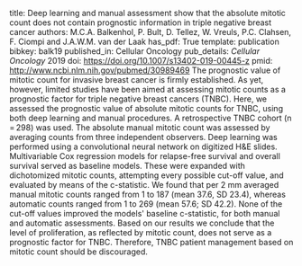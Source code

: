 title: Deep learning and manual assessment show that the absolute mitotic count does not contain prognostic information in triple negative breast cancer
authors: M.C.A. Balkenhol, P. Bult, D. Tellez, W. Vreuls, P.C. Clahsen, F. Ciompi and J.A.W.M. van der Laak
has_pdf: True
template: publication
bibkey: balk19
published_in: Cellular Oncology
pub_details: <i>Cellular Oncology</i> 2019
doi: https://doi.org/10.1007/s13402-019-00445-z
pmid: http://www.ncbi.nlm.nih.gov/pubmed/30989469
The prognostic value of mitotic count for invasive breast cancer is firmly established. As yet, however, limited studies have been aimed at assessing mitotic counts as a prognostic factor for triple negative breast cancers (TNBC). Here, we assessed the prognostic value of absolute mitotic counts for TNBC, using both deep learning and manual procedures. A retrospective TNBC cohort (n = 298) was used. The absolute manual mitotic count was assessed by averaging counts from three independent observers. Deep learning was performed using a convolutional neural network on digitized H&E slides. Multivariable Cox regression models for relapse-free survival and overall survival served as baseline models. These were expanded with dichotomized mitotic counts, attempting every possible cut-off value, and evaluated by means of the c-statistic. We found that per 2 mm  averaged manual mitotic counts ranged from 1 to 187 (mean 37.6, SD 23.4), whereas automatic counts ranged from 1 to 269 (mean 57.6; SD 42.2). None of the cut-off values improved the models' baseline c-statistic, for both manual and automatic assessments. Based on our results we conclude that the level of proliferation, as reflected by mitotic count, does not serve as a prognostic factor for TNBC. Therefore, TNBC patient management based on mitotic count should be discouraged.

